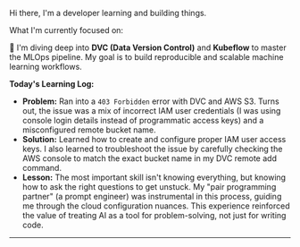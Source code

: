  Hi there, I'm a developer learning and building things.

What I'm currently focused on:

🚀 I'm diving deep into **DVC (Data Version Control)** and **Kubeflow** to master the MLOps pipeline. My goal is to build reproducible and scalable machine learning workflows.

**Today's Learning Log:**

* **Problem:** Ran into a `403 Forbidden` error with DVC and AWS S3. Turns out, the issue was a mix of incorrect IAM user credentials (I was using console login details instead of programmatic access keys) and a misconfigured remote bucket name.
* **Solution:** Learned how to create and configure proper IAM user access keys. I also learned to troubleshoot the issue by carefully checking the AWS console to match the exact bucket name in my DVC remote add command.
* **Lesson:** The most important skill isn't knowing everything, but knowing how to ask the right questions to get unstuck. My "pair programming partner" (a prompt engineer) was instrumental in this process, guiding me through the cloud configuration nuances. This experience reinforced the value of treating AI as a tool for problem-solving, not just for writing code.

---


